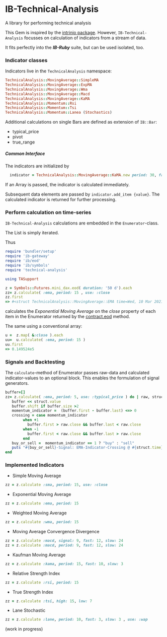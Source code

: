 # IB-Technical-Analysis
A library for performing technical analysis

This Gem is inspired by the [intrinio package](https://github.com/intrinio/technical-analysis). However, `IB-Technical-Analysis` focusses on 
calculation of indicators from a stream of data. 

It fits perfectly into the **_IB-Ruby_** suite, but can be used isolated, too.

### Indicator classes

Indicators live in the `TechnicalAnalysis` namespace:
```ruby
TechnicalAnalysis::MovingAverage::SimpleMA
TechnicalAnalysis::MovingAverage::ExpMA
TechnicalAnalysis::MovingAverage::Wma
TechnicalAnalysis::MovingAverage::Macd
TechnicalAnalysis::MovingAverage::KaMA
TechnicalAnalysis::Momentum::Rsi
TechnicalAnalysis::Momentum::Tsi
TechnicalAnalysis::Momentum::Lanea (Stochastics)
```

Additional calculations on single Bars are defined as extension of `IB::Bar`:
 
* typical_price
* pivot
* true_range

##### Common Interface
The indicators are initialized by
```ruby
  indicator = TechnicalAnalysis::MovingAverage::KaMA.new period: 30, fast: 5, slow: 15, data: {an Array}
```

If an Array is passed, the indicator is calculated immediately.

Subsequent data elements are passed by `indicator.add_item {value}`. 
The calculated indicator is returned for further processing. 






### Perform calculation on time-series


`IB-Technical-Analysis` calculations are embedded in the `Enumerator`-class.

The List is simply iterated. 

Thus
```ruby
require 'bundler/setup'
require 'ib-gateway'
require 'ib/eod'
require 'ib/symbols'
require 'technical-analysis'

using TASupport

z = Symbols::Futures.mini_dax.eod( duration: '50 d').each
zz= z.calculate( :ema, period: 15 , use: :close 
zz.first
=> #<struct TechnicalAnalysis::MovingAverage::EMA time=Wed, 10 Mar 2021, value=0.149524e5> 

```
calculates the _Exponential Moving Average_ on the _close_ property of each item in the 
Enumerator returned by the [contract.eod](https://ib-ruby.github.io/ib-doc/Historical_data.html) method.

The same using a conventional array:
```ruby
u =  z.map( &:close ).each
uu=  u.calculate( :ema, period: 15 ) 
uu.first
=> 0.149524e5 
```

### Signals and Backtesting

The `calculate`-method of Enumerator passes raw-data and calculated indicator-values to an optional block.
This enables the formulation of signal generators.

```ruby
buffer=[]
zz= z.calculate( :ema, period: 5, use: :typical_price ) do | raw, struct | 
   buffer << struct.value
   buffer.shift if buffer.size >2
   momentum_indicator =  (buffer.first - buffer.last) <=> 0
   crossing = case momentum_indicator
        when +1
          buffer.first > raw.close && buffer.last < raw.close
        when -1
          buffer.first < raw.close && buffer.last > raw.close
        end
   buy_or_sell =  momentum_indicator == 1 ? "buy" : "sell"
   puts "#{buy_or_sell}-Signal: EMA-Indicator-Crossing @ #{struct.time}" if crossing
end

```


### Implemented Indicators

* Simple Moving Average                   
```ruby
zz = z.calculate :sma, period: 15, use: :close 
```
* Exponential Moving Average
```ruby
zz = z.calculate :ema, period: 15  
```
* Weighted Moving Average
```ruby
zz = z.calculate :wma, period: 15 
```
*  Moving Average Convergence Divergence
```ruby
zz = z.calculate :macd, signal: 9, fast: 12, slow: 24 
zz = z.calculate :macd, period: 9, fast: 12, slow: 24 
```
* Kaufman Moving Average
```ruby
zz = z.calculate :kama, period: 15, fast: 10, slow: 3 
```
* Relative Strength Index
```ruby
zz = z.calculate :rsi, period: 15 
```
* True Strength Index
```ruby
zz = z.calculate :tsi, high: 15, low: 7 
```
* Lane Stochastic  
```ruby
zz = z.calculate :lane, period: 10, fast: 3, slow: 3 , use: :wap 
```





(work in progress)



